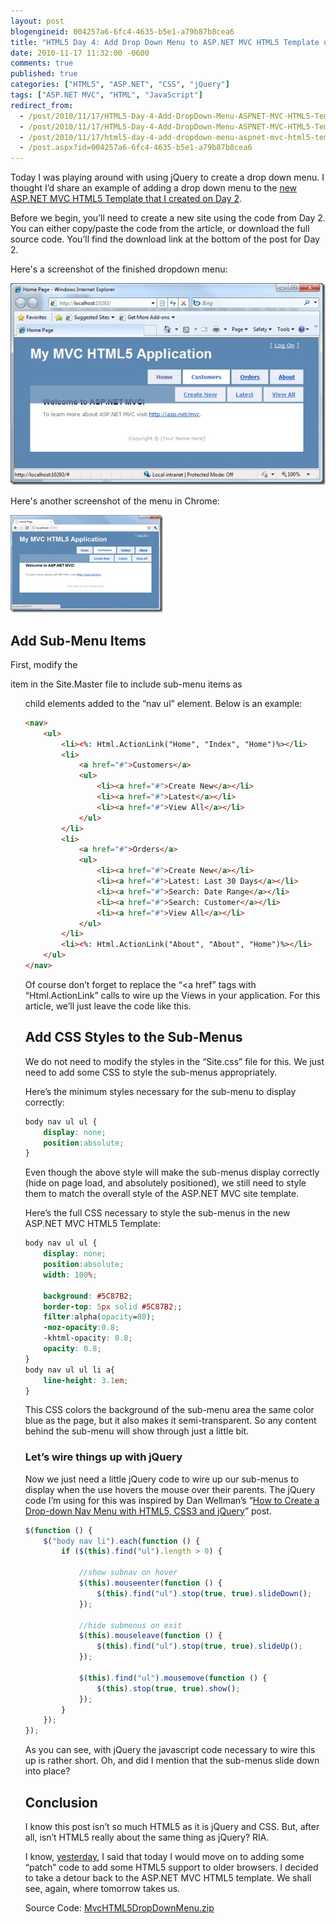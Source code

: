 ```yaml
---
layout: post
blogengineid: 004257a6-6fc4-4635-b5e1-a79b87b8cea6
title: "HTML5 Day 4: Add Drop Down Menu to ASP.NET MVC HTML5 Template using CSS and jQuery"
date: 2010-11-17 11:32:00 -0600
comments: true
published: true
categories: ["HTML5", "ASP.NET", "CSS", "jQuery"]
tags: ["ASP.NET MVC", "HTML", "JavaScript"]
redirect_from: 
  - /post/2010/11/17/HTML5-Day-4-Add-DropDown-Menu-ASPNET-MVC-HTML5-Template-using-CSS-and-jQuery.aspx
  - /post/2010/11/17/HTML5-Day-4-Add-DropDown-Menu-ASPNET-MVC-HTML5-Template-using-CSS-and-jQuery
  - /post/2010/11/17/html5-day-4-add-dropdown-menu-aspnet-mvc-html5-template-using-css-and-jquery
  - /post.aspx?id=004257a6-6fc4-4635-b5e1-a79b87b8cea6
---
```

<!-- more -->

Today I was playing around with using jQuery to create a drop down menu. I thought I&rsquo;d share an example of adding a drop down menu to the <a title="HTML5 Day 2: Upgrade ASP.NET MVC 2 Site Template to HTML5" href="/post/2010/11/15/HTML5-Day-2-Upgrade-ASPNET-MVC-2-Site-Template-to-HTML5.aspx">new ASP.NET MVC HTML5 Template that I created on Day 2</a>.

Before we begin, you&rsquo;ll need to create a new site using the code from Day 2. You can either copy/paste the code from the article, or download the full source code. You&rsquo;ll find the download link at the bottom of the post for Day 2.

Here's a screenshot of the finished dropdown menu:

<a href="/files/ASPNETMVCHTML5DropDownMenu_IE8.jpg"><img style="background-image: none; padding-left: 0px; padding-right: 0px; display: inline; padding-top: 0px; border: 0px;" title="ASPNETMVCHTML5DropDownMenu_IE8" src="/files/ASPNETMVCHTML5DropDownMenu_IE8_thumb.jpg" alt="ASPNETMVCHTML5DropDownMenu_IE8" width="504" height="323" border="0" /></a>

Here's another screenshot of the menu in Chrome:

<a href="/files/ASPNETMVCHTML5DropDownMenu_Chrome.jpg"><img style="background-image: none; padding-left: 0px; padding-right: 0px; display: inline; padding-top: 0px; border: 0px;" title="ASPNETMVCHTML5DropDownMenu_Chrome" src="/files/ASPNETMVCHTML5DropDownMenu_Chrome_thumb.jpg" alt="ASPNETMVCHTML5DropDownMenu_Chrome" width="244" height="156" border="0" /></a>

## Add Sub-Menu Items

First, modify the <nav> item in the Site.Master file to include sub-menu items as <ul> child elements added to the &ldquo;nav ul&rdquo; element. Below is an example:

```html
<nav>
    <ul>
        <li><%: Html.ActionLink("Home", "Index", "Home")%></li>
        <li>
            <a href="#">Customers</a>
            <ul>
                <li><a href="#">Create New</a></li>
                <li><a href="#">Latest</a></li>
                <li><a href="#">View All</a></li>
            </ul>
        </li>
        <li>
            <a href="#">Orders</a>
            <ul>
                <li><a href="#">Create New</a></li>
                <li><a href="#">Latest: Last 30 Days</a></li>
                <li><a href="#">Search: Date Range</a></li>
                <li><a href="#">Search: Customer</a></li>
                <li><a href="#">View All</a></li>
            </ul>
        </li>
        <li><%: Html.ActionLink("About", "About", "Home")%></li>
    </ul>
</nav>
```

Of course don&rsquo;t forget to replace the &ldquo;<a href&rdquo; tags with &ldquo;Html.ActionLink&rdquo; calls to wire up the Views in your application. For this article, we&rsquo;ll just leave the code like this.

## Add CSS Styles to the Sub-Menus

We do not need to modify the styles in the &ldquo;Site.css&rdquo; file for this. We just need to add some CSS to style the sub-menus appropriately.

Here&rsquo;s the minimum styles necessary for the sub-menu to display correctly:

```css
body nav ul ul {
    display: none;
    position:absolute;
}
```

Even though the above style will make the sub-menus display correctly (hide on page load, and absolutely positioned), we still need to style them to match the overall style of the ASP.NET MVC site template.

Here&rsquo;s the full CSS necessary to style the sub-menus in the new ASP.NET MVC HTML5 Template:

```css
body nav ul ul {
    display: none;
    position:absolute;
    width: 100%;
    
    background: #5C87B2;
    border-top: 5px solid #5C87B2;;
    filter:alpha(opacity=80);
    -moz-opacity:0.8;
    -khtml-opacity: 0.8;
    opacity: 0.8;
}
body nav ul ul li a{
    line-height: 3.1em;
}
```

This CSS colors the background of the sub-menu area the same color blue as the page, but it also makes it semi-transparent. So any content behind the sub-menu will show through just a little bit.
<h3>Let&rsquo;s wire things up with jQuery</h3>

Now we just need a little jQuery code to wire up our sub-menus to display when the use hovers the mouse over their parents. The jQuery code I&rsquo;m using for this was inspired by Dan Wellman&rsquo;s &ldquo;<a href="http://net.tutsplus.com/tutorials/html-css-techniques/how-to-create-a-drop-down-nav-menu-with-html5-css3-and-jquery/">How to Create a Drop-down Nav Menu with HTML5, CSS3 and jQuery</a>&rdquo; post.

```javascript
$(function () {
    $("body nav li").each(function () {
        if ($(this).find("ul").length > 0) {

            //show subnav on hover  
            $(this).mouseenter(function () {
                $(this).find("ul").stop(true, true).slideDown();
            });

            //hide submenus on exit  
            $(this).mouseleave(function () {
                $(this).find("ul").stop(true, true).slideUp();
            });

            $(this).find("ul").mousemove(function () {
                $(this).stop(true, true).show();
            });
        }
    });
});
```

As you can see, with jQuery the javascript code necessary to wire this up is rather short. Oh, and did I mention that the sub-menus slide down into place?

## Conclusion

I know this post isn&rsquo;t so much HTML5 as it is jQuery and CSS. But, after all, isn&rsquo;t HTML5 really about the same thing as jQuery? RIA.

I know, <a title="HTML5 Day 3: Detecting HTML5 Support via JavaScript" href="/post/2010/11/16/HTML5-Day-3-Detecting-HTML5-Support-via-JavaScript.aspx">yesterday</a>, I said that today I would move on to adding some &ldquo;patch&rdquo; code to add some HTML5 support to older browsers. I decided to take a detour back to the ASP.NET MVC HTML5 template. We shall see, again, where tomorrow takes us.

Source Code: <a href="/files/MvcHTML5DropDownMenu_1.zip" target="_self">MvcHTML5DropDownMenu.zip</a>
